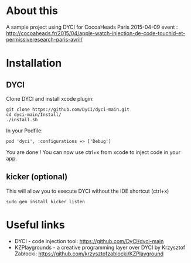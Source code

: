 # About this

A sample project using DYCI for CocoaHeads Paris 2015-04-09 event : http://cocoaheads.fr/2015/04/apple-watch-injection-de-code-touchid-et-permissiveresearch-paris-avril/

# Installation
## DYCI

Clone DYCI and install xcode plugin:

````
git clone https://github.com/DyCI/dyci-main.git
cd dyci-main/Install/
./install.sh 
````

In your Podfile:

````
pod 'dyci', :configurations => ['Debug']
````

You are done ! You can now use ctrl+x from xcode to inject code in your app.

## kicker (optional)

This will allow you to execute DYCI without the IDE shortcut (ctrl+x)

````
sudo gem install kicker listen
````

# Useful links

* DYCI - code injection tool: https://github.com/DyCI/dyci-main
* KZPlaygrounds - a creative programming layer over DYCI by Krzysztof Zabłocki: https://github.com/krzysztofzablocki/KZPlayground
